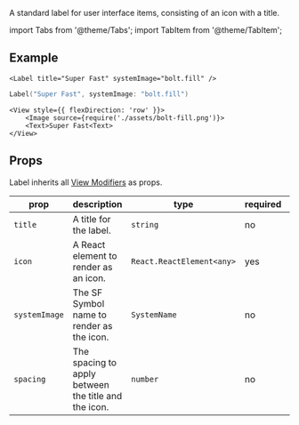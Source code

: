 ---
---

A standard label for user interface items, consisting of an icon with a title.

import Tabs from '@theme/Tabs';
import TabItem from '@theme/TabItem';

## Example

<Tabs>
<TabItem value="srn" label="swiftui-react-native">

```tsx
<Label title="Super Fast" systemImage="bolt.fill" />
```

</TabItem>
<TabItem value="swiftui" label="SwiftUI">

```swift
Label("Super Fast", systemImage: "bolt.fill")
```

</TabItem>
<TabItem value="react-native" label="React Native">

```tsx
<View style={{ flexDirection: 'row' }}>
    <Image source={require('./assets/bolt-fill.png')}>
    <Text>Super Fast<Text>
</View>
```

</TabItem>
</Tabs>

## Props

Label inherits all [View Modifiers](../08-modifiers.md#full-list) as props.

| prop          | description                                          | type                      | required | default     |
| ------------- | ---------------------------------------------------- | ------------------------- | -------- | ----------- |
| `title`       | A title for the label.                               | `string`                  | no       | `undefined` |
| `icon`        | A React element to render as an icon.                | `React.ReactElement<any>` | yes      | `undefined` |
| `systemImage` | The SF Symbol name to render as the icon.            | `SystemName`              | no       | `undefined` |
| `spacing`     | The spacing to apply between the title and the icon. | `number`                  | no       | `5`         |
